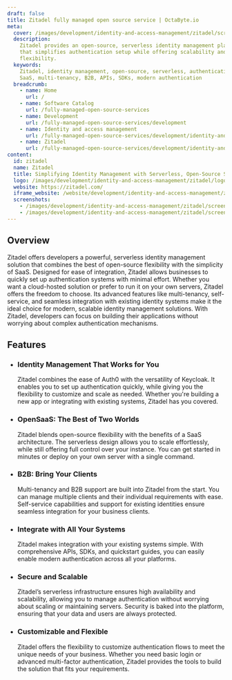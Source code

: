 ```yaml
---
draft: false
title: Zitadel fully managed open source service | OctaByte.io
meta:
  cover: /images/development/identity-and-access-management/zitadel/screenshot-1.png
  description:
    Zitadel provides an open-source, serverless identity management platform
    that simplifies authentication setup while offering scalability and integration
    flexibility.
  keywords:
    Zitadel, identity management, open-source, serverless, authentication,
    SaaS, multi-tenancy, B2B, APIs, SDKs, modern authentication
  breadcrumb:
    - name: Home
      url: /
    - name: Software Catalog
      url: /fully-managed-open-source-services
    - name: Development
      url: /fully-managed-open-source-services/development
    - name: Identity and access management
      url: /fully-managed-open-source-services/development/identity-and-access-management
    - name: Zitadel
      url: /fully-managed-open-source-services/development/identity-and-access-management/zitadel
content:
  id: zitadel
  name: Zitadel
  title: Simplifying Identity Management with Serverless, Open-Source Solutions
  logo: /images/development/identity-and-access-management/zitadel/logo.png
  website: https://zitadel.com/
  iframe_website: /website/development/identity-and-access-management/zitadel
  screenshots:
    - /images/development/identity-and-access-management/zitadel/screenshot-1.png
    - /images/development/identity-and-access-management/zitadel/screenshot-2.png
---
```


## Overview

Zitadel offers developers a powerful, serverless identity management solution that combines the best of open-source flexibility with the simplicity of SaaS. Designed for ease of integration, Zitadel allows businesses to quickly set up authentication systems with minimal effort. Whether you want a cloud-hosted solution or prefer to run it on your own servers, Zitadel offers the freedom to choose. Its advanced features like multi-tenancy, self-service, and seamless integration with existing identity systems make it the ideal choice for modern, scalable identity management solutions. With Zitadel, developers can focus on building their applications without worrying about complex authentication mechanisms.

## Features

- ### Identity Management That Works for You

  Zitadel combines the ease of Auth0 with the versatility of Keycloak. It enables you to set up authentication quickly, while giving you the flexibility to customize and scale as needed. Whether you're building a new app or integrating with existing systems, Zitadel has you covered.

- ### OpenSaaS: The Best of Two Worlds

  Zitadel blends open-source flexibility with the benefits of a SaaS architecture. The serverless design allows you to scale effortlessly, while still offering full control over your instance. You can get started in minutes or deploy on your own server with a single command.

- ### B2B: Bring Your Clients

  Multi-tenancy and B2B support are built into Zitadel from the start. You can manage multiple clients and their individual requirements with ease. Self-service capabilities and support for existing identities ensure seamless integration for your business clients.

- ### Integrate with All Your Systems

  Zitadel makes integration with your existing systems simple. With comprehensive APIs, SDKs, and quickstart guides, you can easily enable modern authentication across all your platforms.

- ### Secure and Scalable

  Zitadel’s serverless infrastructure ensures high availability and scalability, allowing you to manage authentication without worrying about scaling or maintaining servers. Security is baked into the platform, ensuring that your data and users are always protected.

- ### Customizable and Flexible

  Zitadel offers the flexibility to customize authentication flows to meet the unique needs of your business. Whether you need basic login or advanced multi-factor authentication, Zitadel provides the tools to build the solution that fits your requirements.
